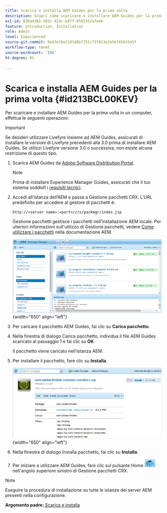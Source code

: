 ```yaml
---
title: Scarica e installa AEM Guides per la prima volta
description: Scopri come scaricare e installare AEM Guides per la prima volta
exl-id: 830a4381-303c-419c-b87f-9563352a7eeb
feature: Introduction, Installation
role: Admin
level: Experienced
source-git-commit: 8e43e76e22d1d8b7251c73f813e2e56f65633a5f
workflow-type: tm+mt
source-wordcount: '245'
ht-degree: 0%

---
```


# Scarica e installa AEM Guides per la prima volta {#id213BCL00KEV}

Per scaricare e installare AEM Guides per la prima volta in un computer, effettua le seguenti operazioni:

>[!IMPORTANT]
>
> Se desideri utilizzare Livefyre insieme ad AEM Guides, assicurati di installare le versioni di Livefyre precedenti alla 3.0 prima di installare AEM Guides. Se utilizzi Livefyre versione 3.0 o successiva, non esiste alcuna restrizione di questo tipo.

1. Scarica AEM Guides da [Adobe Software Distribution Portal](https://experience.adobe.com/#/downloads/content/software-distribution/it/aem.html).
   >[!NOTE]
   >
   >Prima di installare Experience Manager Guides, assicurati che il tuo sistema soddisfi i [requisiti tecnici](../install-guide/download-install-technical-requirements.md).
1. Accedi all’istanza dell’AEM e passa a Gestione pacchetti CRX. L’URL predefinito per accedere al gestore di pacchetti è:

   ```http
   http://<server name>:<port>/crx/packmgr/index.jsp
   ```

   Gestione pacchetti gestisce i pacchetti nell’installazione AEM locale. Per ulteriori informazioni sull&#39;utilizzo di Gestione pacchetti, vedere [Come utilizzare i pacchetti](https://helpx.adobe.com/experience-manager/6-5/sites/administering/using/package-manager.html) nella documentazione AEM.

   ![](assets/package-manager.png){width="650" align="left"}

1. Per caricare il pacchetto AEM Guides, fai clic su **Carica pacchetto**.

1. Nella finestra di dialogo Carica pacchetto, individua il file AEM Guides scaricato al passaggio 1 e fai clic su **OK**.

   Il pacchetto viene caricato nell’istanza AEM.

1. Per installare il pacchetto, fare clic su **Installa**.

   ![](assets/install-package.png){width="650" align="left"}

1. Nella finestra di dialogo Installa pacchetto, fai clic su **Installa**.

1. Per iniziare a utilizzare AEM Guides, fare clic sul pulsante Home ![](assets/home-button.png) nell&#39;angolo superiore sinistro di Gestione pacchetti CRX.


>[!NOTE]
>
> Eseguire la procedura di installazione su tutte le istanze dei server AEM presenti nella configurazione.

**Argomento padre:**[ Scarica e installa](download-install.md)
